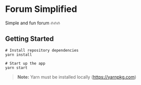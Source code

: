 # Forum Simplified

Simple and fun forum :fire::fire::fire:

## Getting Started

```shell
# Install repository dependencies
yarn install

# Start up the app
yarn start
```

> **Note:** Yarn must be installed locally (https://yarnpkg.com)
